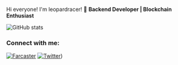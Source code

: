Hi everyone! I'm leopardracer! 👋
**Backend Developer | Blockchain Enthusiast**

![GitHub stats](https://github-readme-stats.vercel.app/api?username=leopardracer&show_icons=true)



### Connect with me:
[![Farcaster](https://img.shields.io/badge/-Farcaster-blue?style=flat&logo=Farcaster)](https://warpcast.com/leopardracer)
[![Twitter](https://img.shields.io/badge/-Twitter-blue?style=flat&logo=Twitter)](https://x.com/le01pardracer?s=21&t=bPOi8G8ajYBA3bYP6hS98Q))
